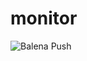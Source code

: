 # monitor

![Balena Push](https://github.com/ping-when-down/monitor/workflows/Balena%20Push/badge.svg)
